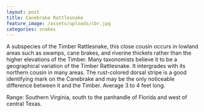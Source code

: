 ```yaml
---
layout: post
title: Canebrake Rattlesnake
feature_image: /assets/uploads/cbr.jpg
categories: snakes
---
```

A subspecies of the Timber Rattlesnake, this close cousin occurs in lowland areas such as swamps, cane brakes, and riverine thickets rather than the higher elevations of the Timber. Many taxonomists believe it to be a geographical variation of the Timber Rattlesnake. It intergrades with its northern cousin in many areas. The rust-colored dorsal stripe is a good identifying mark on the Canebrake and may be the only noticeable difference between it and the Timber. Average 3 to 4 feet long.

Range: Southern Virginia, south to the panhandle of Florida and west of central Texas.
